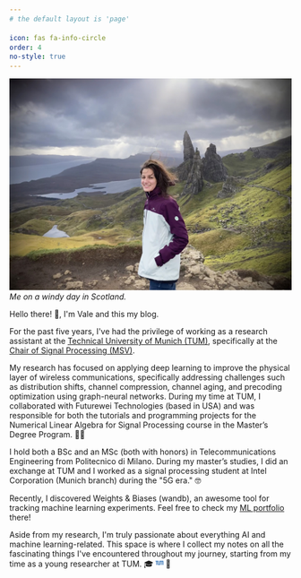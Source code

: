 ```yaml
---
# the default layout is 'page'

icon: fas fa-info-circle
order: 4
no-style: true
---
```


<!-- ![me](/assets/me.jpg){:width="80%"} -->

<!-- ![me](/assets/me.jpg){: style="float: left"; margin-right: 10em; height="25%" width="25%"} -->

![me](/assets/me.jpg)
_Me on a windy day in Scotland._

Hello there! :wave:, I'm Vale and this my blog.

For the past five years, I've had the privilege of working as a research assistant at the [Technical University of Munich (TUM)](https://www.tum.de/en/), specifically at the [Chair of Signal Processing (MSV)](https://www.ce.cit.tum.de/msv/home/). 

My research has focused on applying deep learning to improve the physical layer of wireless communications, specifically addressing challenges such as distribution shifts, channel compression, channel aging, and precoding optimization using graph-neural networks.
During my time at TUM, I collaborated with Futurewei Technologies (based in USA) and was responsible for both the tutorials and programming projects for the Numerical Linear Algebra for Signal Processing course in the Master’s Degree Program. :woman_teacher:

I hold both a BSc and an MSc (both with honors) in Telecommunications Engineering from Politecnico di Milano. During my master’s studies, I did an exchange at TUM and I worked as a signal processing student at Intel Corporation (Munich branch) during the "5G era." :nerd_face:

Recently, I discovered Weights & Biases (wandb), an awesome tool for tracking machine learning experiments. Feel free to check my [ML portfolio](https://wandb.ai/angus27) there! 

Aside from my research, I'm truly passionate about everything AI and machine learning-related. This space is where I collect my notes on all the fascinating things I've encountered throughout my journey, starting from my time as a young researcher at TUM. :mortar_board: <span><img src="/assets/tum.png" alt="tum" style="width: 1em; cursor: default; overflow: hidden;"></span> :hugs:


<!-- > Add Markdown syntax content to file `_tabs/about.md`{: .filepath } and it will show up on this page. {: .prompt-tip } -->

